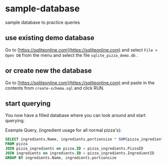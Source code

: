 # sample-database
sample database to practice queries

## use existing demo database
Go to [https://sqliteonline.com](https://sqliteonline.com) and select `File > Open DB` from the menu and select the file `sqlite_pizza_demo.db` .


## or create new the database 
Go to [https://sqliteonline.com](https://sqliteonline.com) and paste in the contents from `create-schema.sql` and click RUN.

## start querying
You now have a filled database where you can look around and start querying.

Example Query, (ingredient usage for all normal pizza's):

```sql
SELECT ingredients.Name, ingredients.portionsize * SUM(pizza_ingredients.portions) UsedAmount, COUNT(*) UsedCount
FROM pizza 
JOIN pizza_ingredients on pizza.ID = pizza_ingredients.PizzaID
JOIN ingredients on ingredients.ID = pizza_ingredients.IngredientID
GROUP BY ingredients.Name, ingredients.portionsize
```
